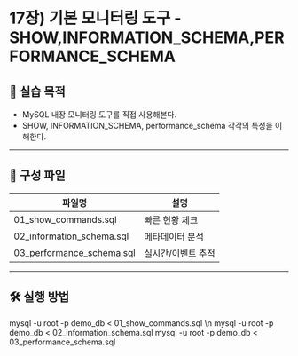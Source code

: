 # 17장) 기본 모니터링 도구 - SHOW,INFORMATION_SCHEMA,PERFORMANCE_SCHEMA

## 📌 실습 목적
- MySQL 내장 모니터링 도구를 직접 사용해본다.
- SHOW, INFORMATION_SCHEMA, performance_schema 각각의 특성을 이해한다.


---


## 📂 구성 파일
| 파일명 | 설명 |
|--------|------|
| 01_show_commands.sql | 빠른 현황 체크 |
| 02_information_schema.sql | 메타데이터 분석 |
| 03_performance_schema.sql | 실시간/이벤트 추적 |


---

## 🛠️ 실행 방법

mysql -u root -p demo_db < 01_show_commands.sql \n
mysql -u root -p demo_db < 02_information_schema.sql
mysql -u root -p demo_db < 03_performance_schema.sql
